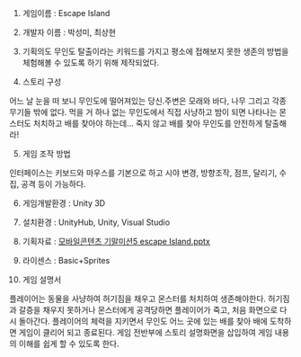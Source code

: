 1. 게임이름 : Escape Island

2. 개발자 이름 : 박성미, 최상현 

3. 기획의도 
무인도 탈출이라는 키워드를 가지고 평소에 접해보지 못한 생존의 방법을 체험해볼 수 있도록 하기 위해 제작되었다.

4. 스토리 구성 

어느 날 눈을 떠 보니 무인도에 떨어져있는 당신.주변은 모래와 바다, 나무 그리고 각종 무기들 밖에 없다.
먹을 거 하나 없는 무인도에서 직접 사냥하고 밤이 되면 나타나는 몬스터도 처치하고 배를 찾아야 하는데…
죽지 않고 배를 찾아 무인도를 안전하게 탈출해라!

5. 게임 조작 방법

인터페이스는 키보드와 마우스를 기본으로 하고 시야 변경, 방향조작, 점프, 달리기, 수집, 공격 등이 가능하다.

6. 게임개발환경 : Unity 3D

7. 설치환경 : UnityHub, Unity, Visual Studio

8. 기획자료 : [모바일콘텐츠 기말미션5 escape Island.pptx](https://github.com/ParkSeongmi/Escape-Island/files/6605369/5.escape.Island.pptx)

9. 라이센스 : Basic+Sprites

10. 게임 설명서 

플레이어는 동물을 사냥하여 허기짐을 채우고 몬스터를 처치하여 생존해야한다. 허기짐과 갈증을 채우지 못하거나 몬스터에게 공격당하면 플레이어가 죽고, 처음 화면으로 다시 돌아간다.
플레이어의 체력을 지키면서 무인도 어느 곳에 있는 배를 찾아 배에 도착하면 게임이 클리어 되고 종료된다.
게임 전반부에 스토리 설명화면을 삽입하여 게임 내용의 이해를 쉽게 할 수 있도록 한다.
